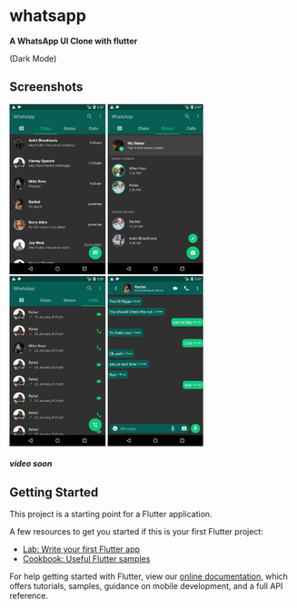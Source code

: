 # whatsapp

**A WhatsApp UI Clone with flutter**

(Dark Mode)

## Screenshots

<img src = "screenshots/Screenshot_1643965650.png" height="300em" />
<img src="screenshots/Screenshot_1643965656.png" height="300em"/>
<img src="screenshots/Screenshot_1643965659.png" height="300em"/>
<img src="screenshots/Screenshot_1643965632.png" height="300em"/>

#### *video soon*
## Getting Started

This project is a starting point for a Flutter application.

A few resources to get you started if this is your first Flutter project:

- [Lab: Write your first Flutter app](https://flutter.dev/docs/get-started/codelab)
- [Cookbook: Useful Flutter samples](https://flutter.dev/docs/cookbook)

For help getting started with Flutter, view our
[online documentation](https://flutter.dev/docs), which offers tutorials,
samples, guidance on mobile development, and a full API reference.
